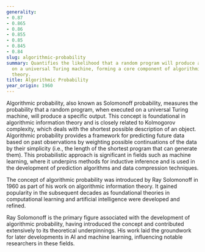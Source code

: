 ```yaml
---
generality:
- 0.87
- 0.865
- 0.86
- 0.855
- 0.85
- 0.845
- 0.84
slug: algorithmic-probability
summary: Quantifies the likelihood that a random program will produce a specific output
  on a universal Turing machine, forming a core component of algorithmic information
  theory.
title: Algorithmic Probability
year_origin: 1960
---
```


Algorithmic probability, also known as Solomonoff probability, measures the probability that a random program, when executed on a universal Turing machine, will produce a specific output. This concept is foundational in algorithmic information theory and is closely related to Kolmogorov complexity, which deals with the shortest possible description of an object. Algorithmic probability provides a framework for predicting future data based on past observations by weighting possible continuations of the data by their simplicity (i.e., the length of the shortest program that can generate them). This probabilistic approach is significant in fields such as machine learning, where it underpins methods for inductive inference and is used in the development of prediction algorithms and data compression techniques.

The concept of algorithmic probability was introduced by Ray Solomonoff in 1960 as part of his work on algorithmic information theory. It gained popularity in the subsequent decades as foundational theories in computational learning and artificial intelligence were developed and refined.

Ray Solomonoff is the primary figure associated with the development of algorithmic probability, having introduced the concept and contributed extensively to its theoretical underpinnings. His work laid the groundwork for later developments in AI and machine learning, influencing notable researchers in these fields.